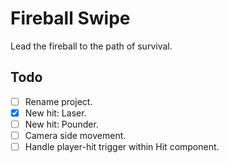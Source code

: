 ﻿# Fireball Swipe

Lead the fireball to the path of survival.

## Todo

- [ ] Rename project.
- [x] New hit: Laser.
- [ ] New hit: Pounder.
- [ ] Camera side movement.
- [ ] Handle player-hit trigger within Hit component.
